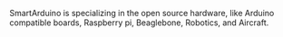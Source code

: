 

SmartArduino is specializing in the open source hardware, like Arduino compatible boards, Raspberry pi, Beaglebone, Robotics, and Aircraft.  
